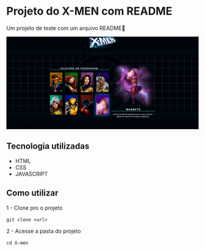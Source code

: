 # Projeto do X-MEN com README
Um projeto de teste com um arquivo README🚀

[<img src="./X-men-video.gif"  alt= "gif do projeto X-men">](https://lfguimara.github.io/X-men/)

## Tecnologia utilizadas
- HTML
- CSS
- JAVASCRIPT

## Como utilizar

1 - Clone pro o projeto
```
git clone <url>
```

2 - Acesse a pasta do projeto

```
cd X-men
```

